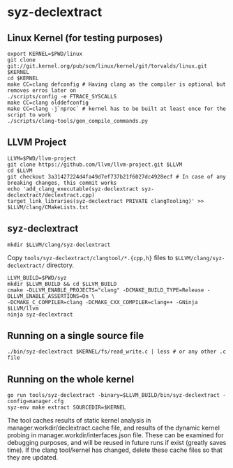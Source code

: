# syz-declextract

## Linux Kernel (for testing purposes)
```
export KERNEL=$PWD/linux
git clone git://git.kernel.org/pub/scm/linux/kernel/git/torvalds/linux.git $KERNEL
cd $KERNEL
make CC=clang defconfig # Having clang as the compiler is optional but removes erros later on
./scripts/config -e FTRACE_SYSCALLS
make CC=clang olddefconfig
make CC=clang -j`nproc` # kernel has to be built at least once for the script to work
./scripts/clang-tools/gen_compile_commands.py
```

## LLVM Project
```
LLVM=$PWD/llvm-project
git clone https://github.com/llvm/llvm-project.git $LLVM
cd $LLVM
git checkout 3a31427224d4fa49d7ef737b21f6027dc4928ecf # In case of any breaking changes, this commit works
echo 'add_clang_executable(syz-declextract syz-declextract/declextract.cpp)
target_link_libraries(syz-declextract PRIVATE clangTooling)' >> $LLVM/clang/CMakeLists.txt
```

## syz-declextract
```
mkdir $LLVM/clang/syz-declextract
```
Copy `tools/syz-declextract/clangtool/*.{cpp,h}` files to `$LLVM/clang/syz-declextract/` directory.
```
LLVM_BUILD=$PWD/syz
mkdir $LLVM_BUILD && cd $LLVM_BUILD
cmake -DLLVM_ENABLE_PROJECTS="clang" -DCMAKE_BUILD_TYPE=Release -DLLVM_ENABLE_ASSERTIONS=On \
-DCMAKE_C_COMPILER=clang -DCMAKE_CXX_COMPILER=clang++ -GNinja $LLVM/llvm
ninja syz-declextract
```

## Running on a single source file
```
./bin/syz-declextract $KERNEL/fs/read_write.c | less # or any other .c file
```

## Running on the whole kernel
```
go run tools/syz-declextract -binary=$LLVM_BUILD/bin/syz-declextract -config=manager.cfg
syz-env make extract SOURCEDIR=$KERNEL
```

The tool caches results of static kernel analysis in manager.workdir/declextract.cache file,
and results of the dynamic kernel probing in manager.workdir/interfaces.json file.
These can be examined for debugging purposes, and will be reused in future runs if exist
(greatly saves time). If the clang tool/kernel has changed, delete these cache files
so that they are updated.
